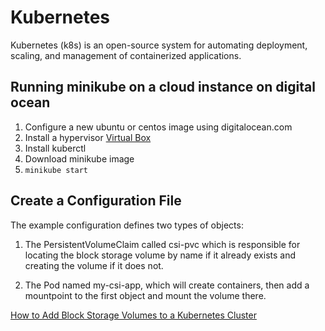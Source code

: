 # Kubernetes
Kubernetes (k8s) is an open-source system for automating deployment, scaling, and management of containerized applications.

## Running minikube on a cloud instance on digital ocean
1. Configure a new ubuntu or centos image using digitalocean.com
2. Install a hypervisor
[Virtual Box](https://www.virtualbox.org/wiki/Linux_Downloads)
3. Install kuberctl
4. Download minikube image
5. `minikube start`

## Create a Configuration File
The example configuration defines two types of objects:

1. The PersistentVolumeClaim called csi-pvc which is responsible for locating the block storage volume by name if it already exists and creating the volume if it does not.

2. The Pod named my-csi-app, which will create containers, then add a mountpoint to the first object and mount the volume there.

[How to Add Block Storage Volumes to a Kubernetes Cluster](https://www.digitalocean.com/docs/kubernetes/how-to/add-persistent-storage/)
